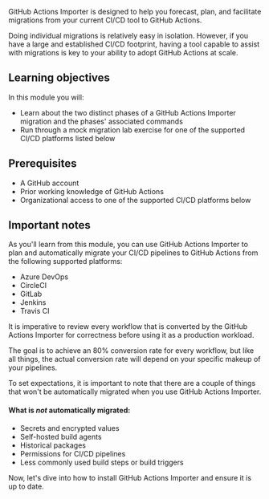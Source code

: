 GitHub Actions Importer is designed to help you forecast, plan, and facilitate migrations from your current CI/CD tool to GitHub Actions. 

Doing individual migrations is relatively easy in isolation. However, if you have a large and established CI/CD footprint, having a tool capable to assist with migrations is key to your ability to adopt GitHub Actions at scale.

## Learning objectives

In this module you will:

- Learn about the two distinct phases of a GitHub Actions Importer migration and the phases' associated commands
- Run through a mock migration lab exercise for one of the supported CI/CD platforms listed below

## Prerequisites

- A GitHub account
- Prior working knowledge of GitHub Actions
- Organizational access to one of the supported CI/CD platforms below 

## Important notes

As you'll learn from this module, you can use GitHub Actions Importer to plan and automatically migrate your CI/CD pipelines to GitHub Actions from the following supported platforms: 

- Azure DevOps
- CircleCI
- GitLab
- Jenkins
- Travis CI

It is imperative to review every workflow that is converted by the GitHub Actions Importer for correctness before using it as a production workload. 

The goal is to achieve an 80% conversion rate for every workflow, but like all things, the actual conversion rate will depend on your specific makeup of your pipelines. 

To set expectations, it is important to note that there are a couple of things that won't be automatically migrated when you use GitHub Actions Importer.

#### What is *not* automatically migrated:

- Secrets and encrypted values 
- Self-hosted build agents
- Historical packages
- Permissions for CI/CD pipelines
- Less commonly used build steps or build triggers

Now, let's dive into how to install GitHub Actions Importer and ensure it is up to date. 
